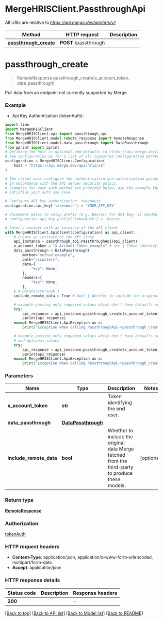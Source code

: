 # MergeHRISClient.PassthroughApi

All URIs are relative to *https://api.merge.dev/api/hris/v1*

Method | HTTP request | Description
------------- | ------------- | -------------
[**passthrough_create**](PassthroughApi.md#passthrough_create) | **POST** /passthrough | 


# **passthrough_create**
> RemoteResponse passthrough_create(x_account_token, data_passthrough)



Pull data from an endpoint not currently supported by Merge.

### Example

* Api Key Authentication (tokenAuth):
```python
import time
import MergeHRISClient
from MergeHRISClient.api import passthrough_api
from MergeHRISClient.model.remote_response import RemoteResponse
from MergeHRISClient.model.data_passthrough import DataPassthrough
from pprint import pprint
# Defining the host is optional and defaults to https://api.merge.dev/api/hris/v1
# See configuration.py for a list of all supported configuration parameters.
configuration = MergeHRISClient.Configuration(
    host = "https://api.merge.dev/api/hris/v1"
)

# The client must configure the authentication and authorization parameters
# in accordance with the API server security policy.
# Examples for each auth method are provided below, use the example that
# satisfies your auth use case.

# Configure API key authorization: tokenAuth
configuration.api_key['tokenAuth'] = 'YOUR_API_KEY'

# Uncomment below to setup prefix (e.g. Bearer) for API key, if needed
# configuration.api_key_prefix['tokenAuth'] = 'Bearer'

# Enter a context with an instance of the API client
with MergeHRISClient.ApiClient(configuration) as api_client:
    # Create an instance of the API class
    api_instance = passthrough_api.PassthroughApi(api_client)
    x_account_token = "X-Account-Token_example" # str | Token identifying the end user.
    data_passthrough = DataPassthrough(
        method="method_example",
        path="/scooters",
        data={
            "key": None,
        },
        headers={
            "key": None,
        },
    ) # DataPassthrough | 
    include_remote_data = True # bool | Whether to include the original data Merge fetched from the third-party to produce these models. (optional)

    # example passing only required values which don't have defaults set
    try:
        api_response = api_instance.passthrough_create(x_account_token, data_passthrough)
        pprint(api_response)
    except MergeHRISClient.ApiException as e:
        print("Exception when calling PassthroughApi->passthrough_create: %s\n" % e)

    # example passing only required values which don't have defaults set
    # and optional values
    try:
        api_response = api_instance.passthrough_create(x_account_token, data_passthrough, include_remote_data=include_remote_data)
        pprint(api_response)
    except MergeHRISClient.ApiException as e:
        print("Exception when calling PassthroughApi->passthrough_create: %s\n" % e)
```

### Parameters

Name | Type | Description  | Notes
------------- | ------------- | ------------- | -------------
 **x_account_token** | **str**| Token identifying the end user. |
 **data_passthrough** | [**DataPassthrough**](DataPassthrough.md)|  |
 **include_remote_data** | **bool**| Whether to include the original data Merge fetched from the third-party to produce these models. | [optional]

### Return type

[**RemoteResponse**](RemoteResponse.md)

### Authorization

[tokenAuth](../README.md#tokenAuth)

### HTTP request headers

 - **Content-Type**: application/json, application/x-www-form-urlencoded, multipart/form-data
 - **Accept**: application/json

### HTTP response details
| Status code | Description | Response headers |
|-------------|-------------|------------------|
**200** |  |  -  |

[[Back to top]](#) [[Back to API list]](../README.md#documentation-for-api-endpoints) [[Back to Model list]](../README.md#documentation-for-models) [[Back to README]](../README.md)

